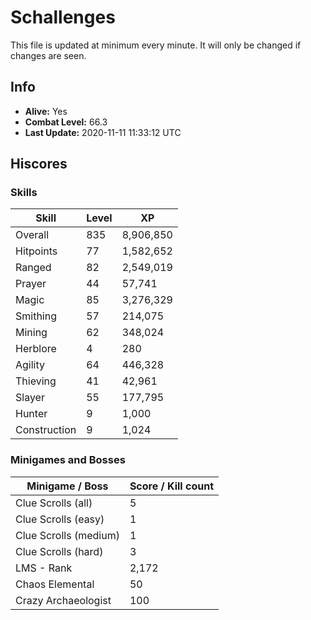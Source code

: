 # Schallenges

This file is updated at minimum every minute. It will only be changed if changes are seen.

## Info

 - **Alive:** Yes
 - **Combat Level:** 66.3
 - **Last Update:** 2020-11-11 11:33:12 UTC

## Hiscores

### Skills

| Skill | Level | XP |
|--|--|--|
| Overall | 835 | 8,906,850 |
| Hitpoints | 77 | 1,582,652 |
| Ranged | 82 | 2,549,019 |
| Prayer | 44 | 57,741 |
| Magic | 85 | 3,276,329 |
| Smithing | 57 | 214,075 |
| Mining | 62 | 348,024 |
| Herblore | 4 | 280 |
| Agility | 64 | 446,328 |
| Thieving | 41 | 42,961 |
| Slayer | 55 | 177,795 |
| Hunter | 9 | 1,000 |
| Construction | 9 | 1,024 |

### Minigames and Bosses

| Minigame / Boss | Score / Kill count |
|--|--|
| Clue Scrolls (all) | 5 |
| Clue Scrolls (easy) | 1 |
| Clue Scrolls (medium) | 1 |
| Clue Scrolls (hard) | 3 |
| LMS - Rank | 2,172 |
| Chaos Elemental | 50 |
| Crazy Archaeologist | 100 |
